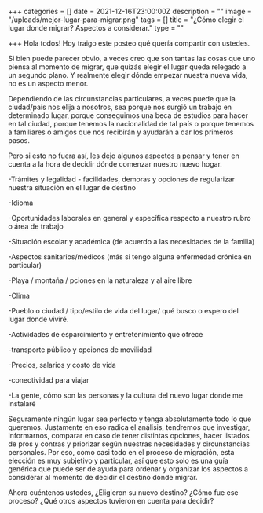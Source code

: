 +++
categories = []
date = 2021-12-16T23:00:00Z
description = ""
image = "/uploads/mejor-lugar-para-migrar.png"
tags = []
title = "¿Cómo elegir el lugar donde migrar? Aspectos a considerar."
type = ""

+++
Hola todos! Hoy traigo este posteo qué quería compartir con ustedes.

Si bien puede parecer obvio, a veces creo que son tantas las cosas que uno piensa al momento de migrar, que quizás elegir el lugar queda relegado a un segundo plano. Y realmente elegir dónde empezar nuestra nueva vida, no es un aspecto menor.

Dependiendo de las circunstancias particulares, a veces puede que la ciudad/país nos elija a nosotros, sea porque nos surgió un trabajo en determinado lugar, porque conseguimos una beca de estudios para hacer en tal ciudad, porque tenemos la nacionalidad de tal país o porque tenemos a familiares o amigos que nos recibirán y ayudarán a dar los primeros pasos.

Pero si esto no fuera así, les dejo algunos aspectos a pensar y tener en cuenta a la hora de decidir dónde comenzar nuestro nuevo hogar.

\-Trámites y legalidad - facilidades, demoras y opciones de regularizar nuestra situación en el lugar de destino

\-Idioma

\-Oportunidades laborales en general y específica respecto a nuestro rubro o área de trabajo

\-Situación escolar y académica (de acuerdo a las necesidades de la familia)

\-Aspectos sanitarios/médicos (más si tengo alguna enfermedad crónica en particular)

\-Playa / montaña / pciones en la naturaleza y al aire libre

\-Clima

\-Pueblo o ciudad / tipo/estilo de vida del lugar/ qué busco o espero del lugar donde viviré.

\-Actividades de esparcimiento y entretenimiento que ofrece

\-transporte público y opciones de movilidad

\-Precios, salarios y costo de vida

\-conectividad para viajar

\-La gente, cómo son las personas y la cultura del nuevo lugar donde me instalaré

Seguramente ningún lugar sea perfecto y tenga absolutamente todo lo que queremos. Justamente en eso radica el análisis, tendremos que investigar, informarnos, comparar en caso de tener distintas opciones, hacer listados de pros y contras y priorizar según nuestras necesidades y circunstancias personales. Por eso, como casi todo en el proceso de migración, esta elección es muy subjetivo y particular, así que esto solo es una guía genérica que puede ser de ayuda para ordenar y organizar los aspectos a considerar al momento de decidir el destino dónde migrar.

Ahora cuéntenos ustedes, ¿Eligieron su nuevo destino? ¿Cómo fue ese proceso? ¿Qué otros aspectos tuvieron en cuenta para decidir?